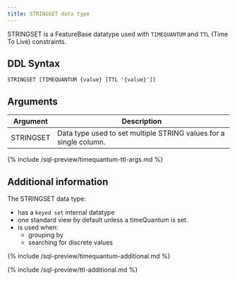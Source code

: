 ```yaml
---
title: STRINGSET data type
---
```


STRINGSET is a FeatureBase datatype used with `TIMEQUANTUM` and `TTL` (Time To Live) constraints.

## DDL Syntax

```
STRINGSET [TIMEQUANTUM {value} [TTL '{value}']]
```

## Arguments

| Argument | Description |
|---|---|
| STRINGSET | Data type used to set multiple STRING values for a single column. |
{% include /sql-preview/timequantum-ttl-args.md %}

## Additional information

The STRINGSET data type:
* has a `keyed set` internal datatype
* one standard view by default unless a timeQuantum is set.
* is used when:
  * grouping by
  * searching for discrete values

{% include /sql-preview/timequantum-additional.md %}

{% include /sql-preview/ttl-additional.md %}
